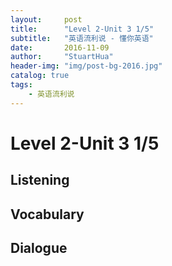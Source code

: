 ```yaml
---
layout:     post
title:      "Level 2-Unit 3 1/5"
subtitle:   "英语流利说 - 懂你英语"
date:       2016-11-09
author:     "StuartHua"
header-img: "img/post-bg-2016.jpg"
catalog: true
tags:
    - 英语流利说
---
```


# Level 2-Unit 3 1/5

<!-- more -->

## Listening



## Vocabulary



## Dialogue



